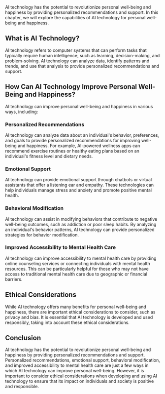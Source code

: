 

AI technology has the potential to revolutionize personal well-being and happiness by providing personalized recommendations and support. In this chapter, we will explore the capabilities of AI technology for personal well-being and happiness.

What is AI Technology?
----------------------

AI technology refers to computer systems that can perform tasks that typically require human intelligence, such as learning, decision-making, and problem-solving. AI technology can analyze data, identify patterns and trends, and use that analysis to provide personalized recommendations and support.

How Can AI Technology Improve Personal Well-Being and Happiness?
----------------------------------------------------------------

AI technology can improve personal well-being and happiness in various ways, including:

### Personalized Recommendations

AI technology can analyze data about an individual's behavior, preferences, and goals to provide personalized recommendations for improving well-being and happiness. For example, AI-powered wellness apps can recommend exercise routines or healthy eating plans based on an individual's fitness level and dietary needs.

### Emotional Support

AI technology can provide emotional support through chatbots or virtual assistants that offer a listening ear and empathy. These technologies can help individuals manage stress and anxiety and promote positive mental health.

### Behavioral Modification

AI technology can assist in modifying behaviors that contribute to negative well-being outcomes, such as addiction or poor sleep habits. By analyzing an individual's behavior patterns, AI technology can provide personalized strategies for behavior modification.

### Improved Accessibility to Mental Health Care

AI technology can improve accessibility to mental health care by providing online counseling services or connecting individuals with mental health resources. This can be particularly helpful for those who may not have access to traditional mental health care due to geographic or financial barriers.

Ethical Considerations
----------------------

While AI technology offers many benefits for personal well-being and happiness, there are important ethical considerations to consider, such as privacy and bias. It is essential that AI technology is developed and used responsibly, taking into account these ethical considerations.

Conclusion
----------

AI technology has the potential to revolutionize personal well-being and happiness by providing personalized recommendations and support. Personalized recommendations, emotional support, behavioral modification, and improved accessibility to mental health care are just a few ways in which AI technology can improve personal well-being. However, it is important to consider ethical considerations when developing and using AI technology to ensure that its impact on individuals and society is positive and responsible.
